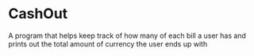 # CashOut
 A program that helps keep track of how many of each bill a user has and prints out the total amount of currency the user ends up with 
